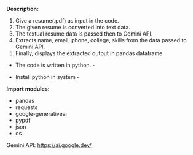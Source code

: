 **Description:**
1. Give a resume(.pdf) as input in the code.
2. The given resume is converted into text data.
3. The textual resume data is passed then to Gemini API.
4. Extracts name, email, phone, college, skills from the data passed to Gemini API.
5. Finally, displays the extracted output in pandas dataframe.

- The code is written in python. -

- Install python in system -

**Import modules:**
- pandas
- requests
- google-generativeai
- pypdf
- json
- os

Gemini API: https://ai.google.dev/

